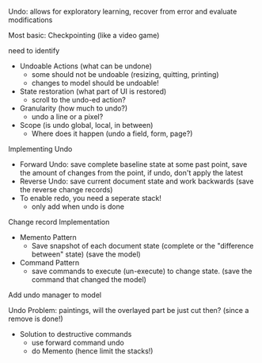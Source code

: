 Undo: allows for exploratory learning, recover from error and evaluate modifications

Most basic: Checkpointing (like a video game)

need to identify

- Undoable Actions (what can be undone)
  - some should not be undoable (resizing, quitting, printing)
  - changes to model should be undoable!
- State restoration (what part of UI is restored)
  - scroll to the undo-ed action?
- Granularity (how much to undo?)
  - undo a line or a pixel?
- Scope (is undo global, local, in between)
  - Where does it happen (undo a field, form, page?)

Implementing Undo

- Forward Undo: save complete baseline state at some past point, save the amount of changes from the point, if undo, don't apply the latest
- Reverse Undo: save current document state and work backwards (save the reverse change records)
- To enable redo, you need a seperate stack!
  - only add when undo is done

Change record Implementation

- Memento Pattern
  - Save snapshot of each document state (complete or the "difference between" state) (save the model)
- Command Pattern
  - save commands to execute (un-execute) to change state. (save the command that changed the model)

Add undo manager to model

Undo Problem: paintings, will the overlayed part be just cut then? (since a remove is done!)

- Solution to destructive commands
  - use forward command undo
  - do Memento (hence limit the stacks!)
